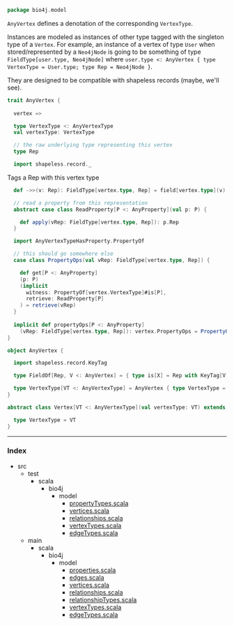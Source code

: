 
```scala
package bio4j.model
```

  `AnyVertex` defines a denotation of the corresponding `VertexType`.

  Instances are modeled as instances of other type tagged with the singleton type of a `Vertex`. For example, an instance of a vertex of type `User` when stored/represented by a `Neo4jNode` is going to be something of type `FieldType[user.type, Neo4jNode]`  where `user.type <: AnyVertex { type VertexType = User.type; type Rep = Neo4jNode }`.
  
  They are designed to be compatible with shapeless records (maybe, we'll see).


```scala
trait AnyVertex {
  
  vertex =>

  type VertexType <: AnyVertexType
  val vertexType: VertexType

  // the raw underlying type representing this vertex
  type Rep

  import shapeless.record._
```

Tags a Rep with this vertex type

```scala
  def ->>(v: Rep): FieldType[vertex.type, Rep] = field[vertex.type](v)

  // read a property from this representation
  abstract case class ReadProperty[P <: AnyProperty](val p: P) {

    def apply(vRep: FieldType[vertex.type, Rep]): p.Rep
  }

  import AnyVertexTypeHasProperty.PropertyOf

  // this should go somewhere else
  case class PropertyOps(val vRep: FieldType[vertex.type, Rep]) {

    def get[P <: AnyProperty]
    (p: P)
    (implicit 
      witness: PropertyOf[vertex.VertexType]#is[P],
      retrieve: ReadProperty[P]
    ) = retrieve(vRep)
  }
  
  implicit def propertyOps[P <: AnyProperty]
    (vRep: FieldType[vertex.type, Rep]): vertex.PropertyOps = PropertyOps(vRep)
}

object AnyVertex {

  import shapeless.record.KeyTag  

  type FieldOf[Rep, V <: AnyVertex] = { type is[X] = Rep with KeyTag[V, Rep] }

  type VertexType[VT <: AnyVertexType] = AnyVertex { type VertexType = VT }
}

abstract class Vertex[VT <: AnyVertexType](val vertexType: VT) extends AnyVertex {

  type VertexType = VT
}
```


------

### Index

+ src
  + test
    + scala
      + bio4j
        + model
          + [propertyTypes.scala][test/scala/bio4j/model/propertyTypes.scala]
          + [vertices.scala][test/scala/bio4j/model/vertices.scala]
          + [relationships.scala][test/scala/bio4j/model/relationships.scala]
          + [vertexTypes.scala][test/scala/bio4j/model/vertexTypes.scala]
          + [edgeTypes.scala][test/scala/bio4j/model/edgeTypes.scala]
  + main
    + scala
      + bio4j
        + model
          + [properties.scala][main/scala/bio4j/model/properties.scala]
          + [edges.scala][main/scala/bio4j/model/edges.scala]
          + [vertices.scala][main/scala/bio4j/model/vertices.scala]
          + [relationships.scala][main/scala/bio4j/model/relationships.scala]
          + [relationshipTypes.scala][main/scala/bio4j/model/relationshipTypes.scala]
          + [vertexTypes.scala][main/scala/bio4j/model/vertexTypes.scala]
          + [edgeTypes.scala][main/scala/bio4j/model/edgeTypes.scala]

[test/scala/bio4j/model/propertyTypes.scala]: ../../../../test/scala/bio4j/model/propertyTypes.scala.md
[test/scala/bio4j/model/vertices.scala]: ../../../../test/scala/bio4j/model/vertices.scala.md
[test/scala/bio4j/model/relationships.scala]: ../../../../test/scala/bio4j/model/relationships.scala.md
[test/scala/bio4j/model/vertexTypes.scala]: ../../../../test/scala/bio4j/model/vertexTypes.scala.md
[test/scala/bio4j/model/edgeTypes.scala]: ../../../../test/scala/bio4j/model/edgeTypes.scala.md
[main/scala/bio4j/model/properties.scala]: properties.scala.md
[main/scala/bio4j/model/edges.scala]: edges.scala.md
[main/scala/bio4j/model/vertices.scala]: vertices.scala.md
[main/scala/bio4j/model/relationships.scala]: relationships.scala.md
[main/scala/bio4j/model/relationshipTypes.scala]: relationshipTypes.scala.md
[main/scala/bio4j/model/vertexTypes.scala]: vertexTypes.scala.md
[main/scala/bio4j/model/edgeTypes.scala]: edgeTypes.scala.md